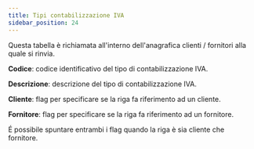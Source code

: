 ```yaml
---
title: Tipi contabilizzazione IVA
sidebar_position: 24
---
```

Questa tabella è richiamata all'interno dell'anagrafica clienti / fornitori alla quale si rinvia.


**Codice**: codice identificativo del tipo di contabilizzazione IVA.

**Descrizione**: descrizione del tipo di contabilizzazione IVA.

**Cliente**: flag per specificare se la riga fa riferimento ad un cliente.

**Fornitore**: flag per specificare se la riga fa riferimento ad un fornitore.

É possibile spuntare entrambi i flag quando la riga è sia cliente che fornitore.







